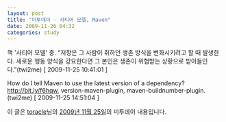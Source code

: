```yaml
---
layout: post
title: "미투데이 - 사티어 모델, Maven"
date: 2009-11-26 04:32
categories: study
---
```


책 '사티어 모델' 중. “저항은 그 사람이 취하던 생존 방식을 변화시키려고 할 때 발생한다. 새로운 행동 양식을 강요한다면 그 본인은 생존이 위협받는 상황으로 받아들인다.”(twi2me) [ 2009-11-25 10:41:01 ] 

How do I tell Maven to use the latest version of a dependency? http://bit.ly/f6hqw, version-maven-plugin, maven-buildnumber-plugin.(twi2me) [ 2009-11-25 14:51:04 ]

이 글은 [toracle](http://me2day.net/toracle)님의 [2009년 11월 25일](http://me2day.net/toracle/2009/11/25#10:41:01)의 미투데이 내용입니다.
